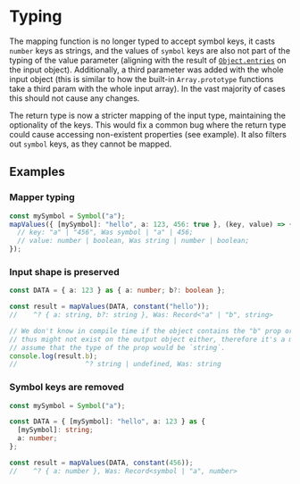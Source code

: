 # Typing

The mapping function is no longer typed to accept symbol keys, it casts `number`
keys as strings, and the values of `symbol` keys are also not part of the typing
of the value parameter (aligning with the result of [`Object.entries`](https://developer.mozilla.org/en-US/docs/Web/JavaScript/Reference/Global_Objects/Object/entries)
on the input object). Additionally, a third parameter was added with the whole
input object (this is similar to how the built-in `Array.prototype` functions
take a third param with the whole input array). In the vast majority of cases
this should not cause any changes.

The return type is now a stricter mapping of the input type, maintaining the
optionality of the keys. This would fix a common bug where the return type could
cause accessing non-existent properties (see example). It also filters out
`symbol` keys, as they cannot be mapped.

## Examples

### Mapper typing

```ts
const mySymbol = Symbol("a");
mapValues({ [mySymbol]: "hello", a: 123, 456: true }, (key, value) => {
  // key: "a" | "456", Was symbol | "a" | 456;
  // value: number | boolean, Was string | number | boolean;
});
```

### Input shape is preserved

```ts
const DATA = { a: 123 } as { a: number; b?: boolean };

const result = mapValues(DATA, constant("hello"));
//    ^? { a: string, b?: string }, Was: Record<"a" | "b", string>

// We don't know in compile time if the object contains the "b" prop or not, and
// thus might not exist on the output object either, therefore it's a mistake to
// assume that the type of the prop would be `string`.
console.log(result.b);
//                 ^? string | undefined, Was: string
```

### Symbol keys are removed

```ts
const mySymbol = Symbol("a");

const DATA = { [mySymbol]: "hello", a: 123 } as {
  [mySymbol]: string;
  a: number;
};

const result = mapValues(DATA, constant(456));
//    ^? { a: number }, Was: Record<symbol | "a", number>
```
